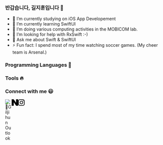 ### 반갑습니다, 길지훈입니다 👋

- 🔭 I’m currently studying on iOS App Developement
- 🌱 I’m currently learning SwiftUI
- 👯 I’m doing various computing activities in the MOBICOM lab.
- 🤔 I’m looking for help with RxSwift :-)
- 💬 Ask me about Swift & SwiftUI
- ⚡ Fun fact: I spend most of my time watching soccer games. (My cheer team is Arsenal.)

### Programming Languages  :rocket:
### Tools :fire:
### Connect with me :smiley:
<a href="mailto:accc45@outlook.com">
  <img align="left" alt="Giljihun Outlook" width="21px" src="https://github.com/giljihun/giljihun/blob/master/images/outlook.svg" />
</a>
<a href="https://blog.naver.com/giljihun-">
  <img align="left" alt="Giljihun Blog" width="21px" src="https://github.com/giljihun/giljihun/blob/master/images/naver.svg" />
</a>
<a href="https://www.instagram.com/kiljihun/">
  <img align="left" alt="Giljihun Instagram" width="21px" src="https://github.com/giljihun/giljihun/blob/master/images/instagram.svg" />
</a>

